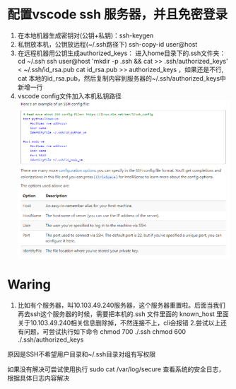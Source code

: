 # 配置vscode ssh 服务器，并且免密登录
1. 在本地机器生成密钥对(公钥+私钥)：ssh-keygen
2. 私钥放本机，公钥放远程(~/.ssh路径下)
ssh-copy-id user@host
3. 在远程机器用公钥生成authorized_keys：
进入home目录下的.ssh文件夹：cd ~/.ssh
ssh user@host 'mkdir -p .ssh && cat >> .ssh/authorized_keys' < ~/.ssh/id_rsa.pub
cat id_rsa.pub >> authorized_keys
，如果还是不行, cat 本地的id_rsa.pub，然后复制内容到服务器的~/.ssh/authorized_keys中新增一行
4. vscode config文件加入本机私钥路径
![](./ssh_remote_config.png)
# Waring
1. 比如有个服务器，叫10.103.49.240服务器，这个服务器重置啦。后面当我们再去ssh这个服务器的时候，需要把本机的.ssh 文件里面的 known_host 里面关于10.103.49.240相关信息删除掉，不然连接不上，cli会报错
2.尝试以上还有问题，可尝试执行如下命令
chmod 700 ./.ssh
chmod 600 ./.ssh/authorized_keys

原因是SSH不希望用户目录和~/.ssh目录对组有写权限

如果没有解决可尝试使用执行 sudo cat /var/log/secure 查看系统的安全日志，根据具体日志内容解决